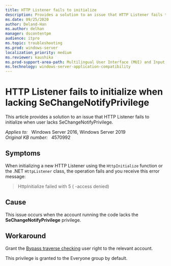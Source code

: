 ```yaml
---
title: HTTP Listener fails to initialize
description: Provides a solution to an issue that HTTP Listener fails to initialize when user lacks SeChangeNotifyPrivilege.
ms.date: 09/25/2020
author: Deland-Han 
ms.author: delhan
manager: dscontentpm
audience: itpro
ms.topic: troubleshooting
ms.prod: windows-server
localization_priority: medium
ms.reviewer: kaushika
ms.prod-support-area-path: Multilingual User Interface (MUI) and Input Method Editor (IME)
ms.technology: windows-server-application-compatibility
---
```

# HTTP Listener fails to initialize when lacking SeChangeNotifyPrivilege

This article provides a solution to an issue that HTTP Listener fails to initialize when user lacks SeChangeNotifyPrivilege.

_Applies to:_ &nbsp; Windows Server 2016, Windows Server 2019  
_Original KB number:_ &nbsp; 4570992

## Symptoms

When initializing a new HTTP Listener using the `HttpInitialize` function or the .NET `HttpListener` class, the operation fails and you receive this error message:

> HttpInitialize failed with 5 ( -access denied)

## Cause

This issue occurs when the account running the code lacks the **SeChangeNotifyPrivilege** privilege.

## Workaround

Grant the [Bypass traverse checking](/windows/security/threat-protection/security-policy-settings/bypass-traverse-checking) user right to the relevant account.

This privilege is granted to the Everyone group by default.
